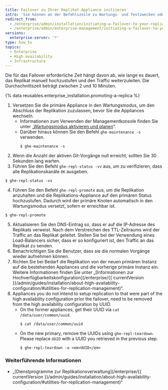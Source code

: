 ```yaml
---
title: Failover zu Ihrer Replikat-Appliance initiieren
intro: 'Sie können an der Befehlszeile zu Wartungs- und Testzwecken oder beim Fehlschlagen der primären Appliance ein Failover zu einer {% data variables.product.prodname_ghe_server %}-Replikat-Appliance durchführen.'
redirect_from:
  - /enterprise/admin/installation/initiating-a-failover-to-your-replica-appliance
  - /enterprise/admin/enterprise-management/initiating-a-failover-to-your-replica-appliance
versions:
  enterprise-server: '*'
type: how_to
topics:
  - Enterprise
  - High availability
  - Infrastructure
---
```


Die für das Failover erforderliche Zeit hängt davon ab, wie lange es dauert, das Replikat manuell hochzustufen und den Traffic weiterzuleiten. Die Durchschnittszeit beträgt zwischen 2 und 10 Minuten.

{% data reusables.enterprise_installation.promoting-a-replica %}

1. Versetzen Sie die primäre Appliance in den Wartungsmodus, um den Abschluss der Replikation zuzulassen, bevor Sie die Appliances wechseln.
    - Informationen zum Verwenden der Managementkonsole finden Sie unter  „[Wartungsmodus aktivieren und planen](/enterprise/admin/guides/installation/enabling-and-scheduling-maintenance-mode/)“.
    - Darüber hinaus können Sie den Befehl `ghe-maintenance -s` verwenden.
      ```shell
      $ ghe-maintenance -s
      ```
2. Wenn die Anzahl der aktiven Git-Vorgänge null erreicht, sollten Sie 30 Sekunden lang warten.
3. Führen Sie den Befehl `ghe-repl-status -vv` aus, um zu verifizieren, dass alle Replikationskanäle `OK` ausgeben.
  ```shell
  $ ghe-repl-status -vv
  ```
4. Führen Sie den Befehl `ghe-repl-promote` aus, um die Replikation anzuhalten und die Replikations-Appliance auf den primären Status hochzustufen. Dadurch wird der primäre Knoten automatisch in den Wartungsmodus versetzt, sofern er erreichbar ist.
  ```shell
  $ ghe-repl-promote
  ```
5. Aktualisieren Sie den DNS-Eintrag so, dass er auf die IP-Adresse des Replikats verweist. Nach dem Verstreichen des TTL-Zeitraums wird der Traffic an das Replikat geleitet. Stellen Sie bei der Verwendung eines Load-Balancers sicher, dass er so konfiguriert ist, den Traffic an das Replikat zu senden.
6. Benachrichtigen Sie die Benutzer, dass sie die normalen Vorgänge wieder aufnehmen können.
7. Richten Sie bei Bedarf die Replikation von der neuen primären Instanz auf die bestehenden Appliances und die vorherige primäre Instanz ein. Weitere Informationen finden Sie unter „[Informationen zur Hochverfügbarkeitskonfiguration](/enterprise/{{ currentVersion }}/admin/guides/installation/about-high-availability-configuration/#utilities-for-replication-management)“.
8. Appliances you do not intend to setup replication to that were part of the high availability configuration prior the failover, need to be removed from the high availability configuration by UUID.
    - On the former appliances, get their UUID via `cat /data/user/common/uuid`.
      ```shell
      $ cat /data/user/common/uuid
      ```
    - On the new primary, remove the UUIDs using `ghe-repl-teardown`. Please replace *`UUID`* with a UUID you retrieved in the previous step.
      ```shell
      $ ghe-repl-teardown -u <em>UUID</em>
      ```

### Weiterführende Informationen

- „[Dienstprogramme zur Replikationsverwaltung](/enterprise/{{ currentVersion }}/admin/guides/installation/about-high-availability-configuration/#utilities-for-replication-management)“
